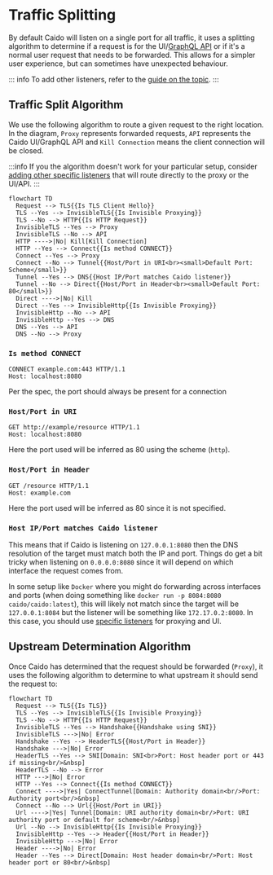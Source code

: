 # Traffic Splitting

By default Caido will listen on a single port for all traffic, it uses a splitting algorithm to determine if a request is for the UI/[GraphQL API](/concepts/internals/graphql) or if it's a normal user request that needs to be forwarded. This allows for a simpler user experience, but can sometimes have unexpected behaviour.

::: info
To add other listeners, refer to the [guide on the topic](/guides/listening_address.md).
:::

## Traffic Split Algorithm

We use the following algorithm to route a given request to the right location.
In the diagram, `Proxy` represents forwarded requests, `API` represents the Caido UI/GraphQL API and `Kill Connection` means the client connection will be closed.

:::info
If you the algorithm doesn't work for your particular setup, consider [adding other specific listeners](/guides/listening_ports.md) that will route directly to the proxy or the UI/API.
:::

```mermaid
flowchart TD
  Request --> TLS{{Is TLS Client Hello}}
  TLS --Yes --> InvisibleTLS{{Is Invisible Proxying}}
  TLS --No --> HTTP{{Is HTTP Request}}
  InvisibleTLS --Yes --> Proxy
  InvisibleTLS --No --> API
  HTTP ---->|No| Kill[Kill Connection]
  HTTP --Yes --> Connect{{Is method CONNECT}}
  Connect --Yes --> Proxy
  Connect --No --> Tunnel{{Host/Port in URI<br><small>Default Port: Scheme</small>}}
  Tunnel --Yes --> DNS{{Host IP/Port matches Caido listener}}
  Tunnel --No --> Direct{{Host/Port in Header<br><small>Default Port: 80</small>}}
  Direct ---->|No| Kill
  Direct --Yes --> InvisibleHttp{{Is Invisible Proxying}}
  InvisibleHttp --No --> API
  InvisibleHttp --Yes --> DNS
  DNS --Yes --> API
  DNS --No --> Proxy
```

### `Is method CONNECT`

```http
CONNECT example.com:443 HTTP/1.1
Host: localhost:8080
```

Per the spec, the port should always be present for a connection

### `Host/Port in URI`

```http
GET http://example/resource HTTP/1.1
Host: localhost:8080
```

Here the port used will be inferred as 80 using the scheme (`http`).

### `Host/Port in Header`

```http
GET /resource HTTP/1.1
Host: example.com
```

Here the port used will be inferred as 80 since it is not specified.

### `Host IP/Port matches Caido listener`

This means that if Caido is listening on `127.0.0.1:8080` then the DNS resolution of the target must match both the IP and port.
Things do get a bit tricky when listening on `0.0.0.0:8080` since it will depend on which interface the request comes from.

In some setup like `Docker` where you might do forwarding across interfaces and ports (when doing something like `docker run -p 8084:8080 caido/caido:latest`), this will likely not match since the target will be `127.0.0.1:8084` but the listener will be something like `172.17.0.2:8080`. In this case, you should use [specific listeners](http://localhost:5173/guides/listening_address.html#adding-other-listeners) for proxying and UI.

## Upstream Determination Algorithm

Once Caido has determined that the request should be forwarded (`Proxy`), it uses the following algorithm to determine to what upstream it should send the request to:

```mermaid
flowchart TD
  Request --> TLS{{Is TLS}}
  TLS --Yes --> InvisibleTLS{{Is Invisible Proxying}}
  TLS --No --> HTTP{{Is HTTP Request}}
  InvisibleTLS --Yes --> Handshake{{Handshake using SNI}}
  InvisibleTLS --->|No| Error
  Handshake --Yes --> HeaderTLS{{Host/Port in Header}}
  Handshake --->|No| Error
  HeaderTLS --Yes --> SNI[Domain: SNI<br>Port: Host header port or 443 if missing<br/>&nbsp]
  HeaderTLS --No --> Error
  HTTP --->|No| Error
  HTTP --Yes --> Connect{{Is method CONNECT}}
  Connect ---->|Yes| ConnectTunnel[Domain: Authority domain<br/>Port: Authority port<br/>&nbsp]
  Connect --No --> Url{{Host/Port in URI}}
  Url ---->|Yes| Tunnel[Domain: URI authority domain<br/>Port: URI authority port or default for scheme<br/>&nbsp]
  Url --No --> InvisibleHttp{{Is Invisible Proxying}}
  InvisibleHttp --Yes --> Header{{Host/Port in Header}}
  InvisibleHttp --->|No| Error
  Header ---->|No| Error
  Header --Yes --> Direct[Domain: Host header domain<br/>Port: Host header port or 80<br/>&nbsp]
```
